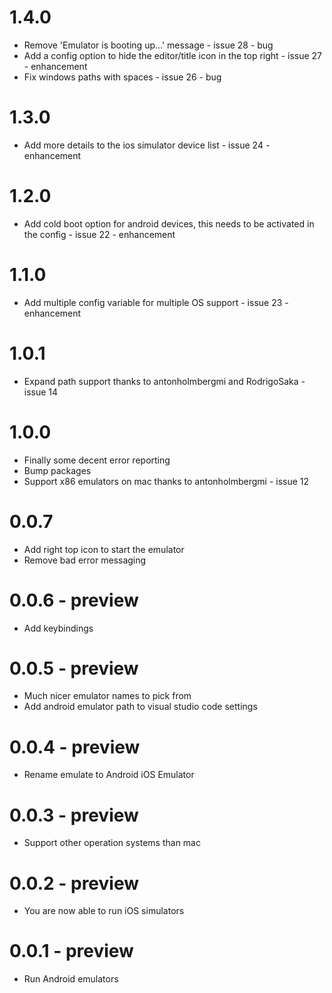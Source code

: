 # 1.4.0

- Remove 'Emulator is booting up...' message - issue 28 - bug
- Add a config option to hide the editor/title icon in the top right - issue 27 - enhancement
- Fix windows paths with spaces - issue 26 - bug

# 1.3.0

- Add more details to the ios simulator device list - issue 24 - enhancement

# 1.2.0

- Add cold boot option for android devices, this needs to be activated in the config - issue 22 - enhancement

# 1.1.0

- Add multiple config variable for multiple OS support - issue 23 - enhancement

# 1.0.1

- Expand path support thanks to antonholmbergmi and RodrigoSaka - issue 14

# 1.0.0

- Finally some decent error reporting
- Bump packages
- Support x86 emulators on mac thanks to antonholmbergmi - issue 12

# 0.0.7

- Add right top icon to start the emulator
- Remove bad error messaging

# 0.0.6 - preview

- Add keybindings

# 0.0.5 - preview

- Much nicer emulator names to pick from
- Add android emulator path to visual studio code settings

# 0.0.4 - preview

- Rename emulate to Android iOS Emulator

# 0.0.3 - preview

- Support other operation systems than mac

# 0.0.2 - preview

- You are now able to run iOS simulators

# 0.0.1 - preview

- Run Android emulators
